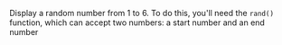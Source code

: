 
Display a random number from 1 to 6. To do this, you'll need the `rand()` function, which can accept two numbers: a start number and an end number
